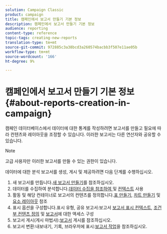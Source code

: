 ```yaml
---
solution: Campaign Classic
product: campaign
title: 캠페인에서 보고서 만들기 기본 정보
description: 캠페인에서 보고서 만들기 기본 정보
audience: reporting
content-type: reference
topic-tags: creating-new-reports
translation-type: tm+mt
source-git-commit: 972885c3a38bcd3a260574bacbb3f507e11ae05b
workflow-type: tm+mt
source-wordcount: '166'
ht-degree: 9%

---
```



# 캠페인에서 보고서 만들기 기본 정보{#about-reports-creation-in-campaign}

캠페인 데이터베이스에서 데이터에 대한 통계를 작성하려면 보고서를 만들고 필요에 따라 컨텐츠와 레이아웃을 조정할 수 있습니다. 이러한 보고서는 다른 연산자와 공유할 수 있습니다.

>[!NOTE]
>
>고급 사용자만 이러한 보고서를 만들 수 있는 권한이 있습니다.

데이터에 대한 분석 보고서를 생성, 게시 및 제공하려면 다음 단계를 수행하십시오.

1. 새 보고서를 만듭니다.[새 보고서 만들기](../../reporting/using/creating-a-new-report.md)를 참조하십시오.
1. 데이터를 수집하여 분석합니다.[데이터 수집을 참조하여 ](../../reporting/using/collecting-data-to-analyze.md) 및 [컨텍스트](../../reporting/using/using-the-context.md) 사용
1. 활동 및 해당 컨테이너로 보고서의 컨텐츠를 정의합니다.[표 만들기](../../reporting/using/creating-a-table.md), [차트 만들기](../../reporting/using/creating-a-chart.md) 및 [요소 레이아웃](../../reporting/using/element-layout.md) 참조
1. 표시 옵션을 구성합니다.표시 유형, 공유 보고서:보고서 [보고서 표시 컨텍스트](../../reporting/using/configuring-access-to-the-report.md#report-display-context), [조건부 컨텐츠 정의](../../reporting/using/defining-a-conditional-content.md) 및 [보고서](../../reporting/using/configuring-access-to-the-report.md)에 대한 액세스 구성
1. 보고서 게시(게시 마법사):[보고서](../../reporting/using/configuring-access-to-the-report.md#publishing-the-report) 게시를 참조하십시오.
1. 보고서 변환:내보내기, 기록, 브라우저에 표시:[보고서 작업](../../reporting/using/actions-on-reports.md)을 참조하십시오.

